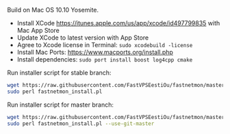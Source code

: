 Build on Mac OS 10.10 Yosemite.

- Install XCode https://itunes.apple.com/us/app/xcode/id497799835 with Mac App Store
- Update XCode to latest version with App Store
- Agree to Xcode license in Terminal: ```sudo xcodebuild -license```
- Install Mac Ports: https://www.macports.org/install.php
- Install dependencies: ```sudo port install boost log4cpp cmake```

Run installer script for stable branch:
```bash
wget https://raw.githubusercontent.com/FastVPSEestiOu/fastnetmon/master/src/fastnetmon_install.pl -Ofastnetmon_install.pl 
sudo perl fastnetmon_install.pl
```

Run installer script for master branch:
```bash
wget https://raw.githubusercontent.com/FastVPSEestiOu/fastnetmon/master/src/fastnetmon_install.pl -Ofastnetmon_install.pl
sudo perl fastnetmon_install.pl --use-git-master
```

